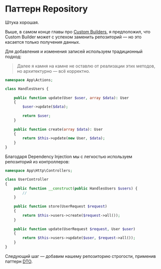 # Паттерн Repository

Штука хорошая.

Выше, в самом конце главы про [Custom Builders](local_scopes.md), 
я предположил, что Custom Builder может с успехом заменить репозиторий 
— но это касается только получения данных.

Для добавления и изменения записей используем традиционный подход:

> Далее я камня на камне не оставлю от реализации этих методов, но архитектурно — всё корректно.

```php
namespace App\Actions;

class HandlesUsers {
    
    public function update(User $user, array $data): User 
    {
        $user->update($data);
        
        return $user;
    }
    
    public function create(array $data): User 
    {
        return $this->update(new User, $data);
    }
}
```

Благодаря Dependency Injection мы с легкостью используем репозиторий из контроллеров:

```php
namespace App\Http\Controllers;

class UserController
{
    public function __construct(public HandlesUsers $users) {
        //
    }
    
    public function store(UserRequest $request) 
    {
        return $this->users->create($request->all());
    }
    
    public function update(UserRequest $request, User $user) 
    {
        return $this->users->update($user, $request->all());
    }
}
```

Следующий шаг — добавим нашему репозиторию строгости, применив паттерн [DTO](dto.md).
